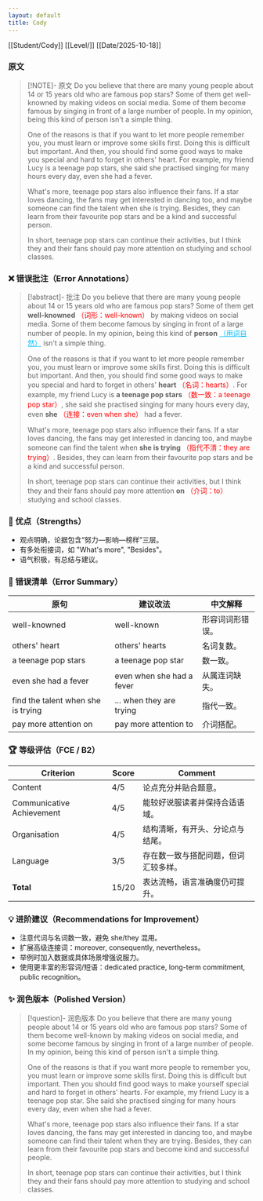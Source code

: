 ```yaml
---
layout: default
title: Cody
---
```



[[Student/Cody]]
[[Level/]]
[[Date/2025-10-18]]

### 原文

> [!NOTE]- 原文
> Do you believe that there are many young people about 14 or 15 years old who are famous pop stars? Some of them get well-knowned by making videos on social media. Some of them become famous by singing in front of a large number of people. In my opinion, being this kind of person isn't a simple thing.
>
> One of the reasons is that if you want to let more people remember you, you must learn or improve some skills first. Doing this is difficult but important. And then, you should find some good ways to make you special and hard to forget in others' heart. For example, my friend Lucy is a teenage pop stars, she said she practised singing for many hours every day, even she had a fever.
>
> What's more, teenage pop stars also influence their fans. If a star loves dancing, the fans may get interested in dancing too, and maybe someone can find the talent when she is trying. Besides, they can learn from their favourite pop stars and be a kind and successful person.
>
> In short, teenage pop stars can continue their activities, but I think they and their fans should pay more attention on studying and school classes.

### ❌ 错误批注（Error Annotations）

> [!abstract]- 批注
> Do you believe that there are many young people about 14 or 15 years old who are famous pop stars? Some of them get **well-knowned** <span style="color:red">（词形：well-known）</span> by making videos on social media. Some of them become famous by singing in front of a large number of people. In my opinion, being this kind of **person** <span style="color:deepskyblue; text-decoration: underline;">（用词自然）</span> isn't a simple thing.
>
> One of the reasons is that if you want to let more people remember you, you must learn or improve some skills first. Doing this is difficult but important. And then, you should find some good ways to make you special and hard to forget in others' **heart** <span style="color:red">（名词：hearts）</span>. For example, my friend Lucy is **a teenage pop stars** <span style="color:red">（数一致：a teenage pop star）</span>, she said she practised singing for many hours every day, even **she** <span style="color:red">（连接：even when she）</span> had a fever.
>
> What's more, teenage pop stars also influence their fans. If a star loves dancing, the fans may get interested in dancing too, and maybe someone can find the talent when **she is trying** <span style="color:red">（指代不清：they are trying）</span>. Besides, they can learn from their favourite pop stars and be a kind and successful person.
>
> In short, teenage pop stars can continue their activities, but I think they and their fans should pay more attention **on** <span style="color:red">（介词：to）</span> studying and school classes.

### 🌟 优点（Strengths）
- 观点明确，论据包含“努力—影响—榜样”三层。
- 有多处衔接词，如 "What's more", "Besides"。
- 语气积极，有总结与建议。

### 🧾 错误清单（Error Summary）
| 原句 | 建议改法 | 中文解释 |
|------|-----------|-----------|
| well-knowned | well-known | 形容词词形错误。
| others' heart | others' hearts | 名词复数。
| a teenage pop stars | a teenage pop star | 数一致。
| even she had a fever | even when she had a fever | 从属连词缺失。
| find the talent when she is trying | ... when they are trying | 指代一致。
| pay more attention on | pay more attention to | 介词搭配。

### 🏆 等级评估（FCE / B2）
| Criterion | Score | Comment |
|------------|--------|----------|
| Content | 4/5 | 论点充分并贴合题意。
| Communicative Achievement | 4/5 | 能较好说服读者并保持合适语域。
| Organisation | 4/5 | 结构清晰，有开头、分论点与结尾。
| Language | 3/5 | 存在数一致与搭配问题，但词汇较多样。
| **Total** | 15/20 | 表达流畅，语言准确度仍可提升。 

### 💡 进阶建议（Recommendations for Improvement）
- 注意代词与名词数一致，避免 she/they 混用。
- 扩展高级连接词：moreover, consequently, nevertheless。
- 举例时加入数据或具体场景增强说服力。
- 使用更丰富的形容词/短语：dedicated practice, long-term commitment, public recognition。

### ✨ 润色版本（Polished Version）
> [!question]- 润色版本
> Do you believe that there are many young people about 14 or 15 years old who are famous pop stars? Some of them become well-known by making videos on social media, and some become famous by singing in front of a large number of people. In my opinion, being this kind of person isn't a simple thing.
>
> One of the reasons is that if you want more people to remember you, you must learn or improve some skills first. Doing this is difficult but important. Then you should find good ways to make yourself special and hard to forget in others' hearts. For example, my friend Lucy is a teenage pop star. She said she practised singing for many hours every day, even when she had a fever.
>
> What's more, teenage pop stars also influence their fans. If a star loves dancing, the fans may get interested in dancing too, and maybe someone can find their talent when they are trying. Besides, they can learn from their favourite pop stars and become kind and successful people.
>
> In short, teenage pop stars can continue their activities, but I think they and their fans should pay more attention to studying and school classes.
